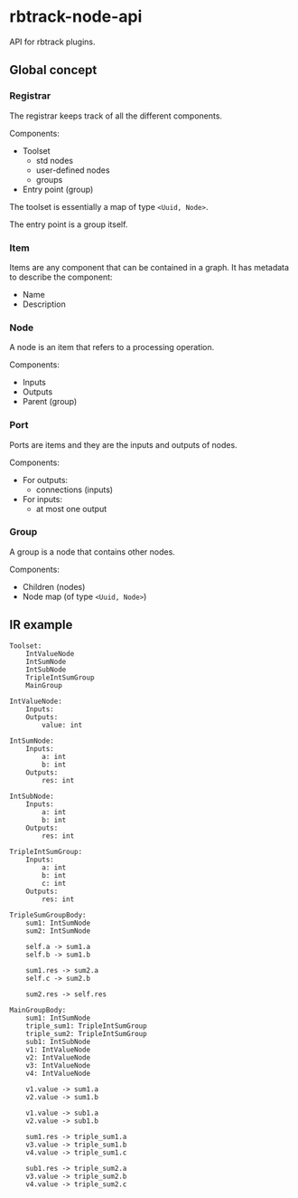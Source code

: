 # rbtrack-node-api
API for rbtrack plugins.

## Global concept

### Registrar
The registrar keeps track of all the different components.

Components:
- Toolset
    - std nodes
    - user-defined nodes
    - groups
- Entry point (group)

The toolset is essentially a map of type `<Uuid, Node>`.

The entry point is a group itself.

### Item
Items are any component that can be contained in a graph. It has metadata to describe the component:
- Name
- Description

### Node
A node is an item that refers to a processing operation.

Components:
- Inputs
- Outputs
- Parent (group)

### Port
Ports are items and they are the inputs and outputs of nodes.

Components:
- For outputs:
    - connections (inputs)
- For inputs:
    - at most one output

### Group
A group is a node that contains other nodes.

Components:
- Children (nodes)
- Node map (of type `<Uuid, Node>`)


## IR example

```
Toolset:
    IntValueNode
    IntSumNode
    IntSubNode
    TripleIntSumGroup
    MainGroup

IntValueNode:
    Inputs:
    Outputs:
        value: int

IntSumNode:
    Inputs:
        a: int
        b: int
    Outputs:
        res: int

IntSubNode:
    Inputs:
        a: int
        b: int
    Outputs:
        res: int

TripleIntSumGroup:
    Inputs:
        a: int
        b: int
        c: int
    Outputs:
        res: int

TripleSumGroupBody:
    sum1: IntSumNode
    sum2: IntSumNode

    self.a -> sum1.a
    self.b -> sum1.b
    
    sum1.res -> sum2.a
    self.c -> sum2.b

    sum2.res -> self.res

MainGroupBody:
    sum1: IntSumNode
    triple_sum1: TripleIntSumGroup
    triple_sum2: TripleIntSumGroup
    sub1: IntSubNode
    v1: IntValueNode
    v2: IntValueNode
    v3: IntValueNode
    v4: IntValueNode

    v1.value -> sum1.a
    v2.value -> sum1.b

    v1.value -> sub1.a
    v2.value -> sub1.b

    sum1.res -> triple_sum1.a
    v3.value -> triple_sum1.b
    v4.value -> triple_sum1.c

    sub1.res -> triple_sum2.a
    v3.value -> triple_sum2.b
    v4.value -> triple_sum2.c
```